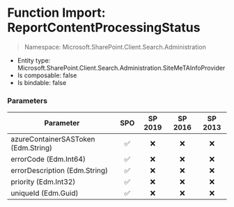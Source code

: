# Function Import: ReportContentProcessingStatus

> Namespace: Microsoft.SharePoint.Client.Search.Administration

- Entity type: Microsoft.SharePoint.Client.Search.Administration.SiteMeTAInfoProvider
- Is composable: false
- Is bindable: false

### Parameters

Parameter | SPO | SP 2019 | SP 2016 | SP 2013
----------|:---:|:-------:|:-------:|:-------:
azureContainerSASToken (Edm.String) | ✅ | ❌ | ❌ | ❌
errorCode (Edm.Int64) | ✅ | ❌ | ❌ | ❌
errorDescription (Edm.String) | ✅ | ❌ | ❌ | ❌
priority (Edm.Int32) | ✅ | ❌ | ❌ | ❌
uniqueId (Edm.Guid) | ✅ | ❌ | ❌ | ❌